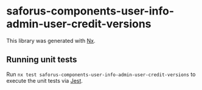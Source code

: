 # saforus-components-user-info-admin-user-credit-versions

This library was generated with [Nx](https://nx.dev).

## Running unit tests

Run `nx test saforus-components-user-info-admin-user-credit-versions` to execute the unit tests via [Jest](https://jestjs.io).
